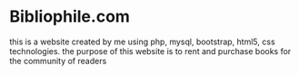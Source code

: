 # Bibliophile.com
this is a website created by me using php, mysql, bootstrap, html5, css technologies.
the purpose of this website is to rent and purchase books for the community of readers

